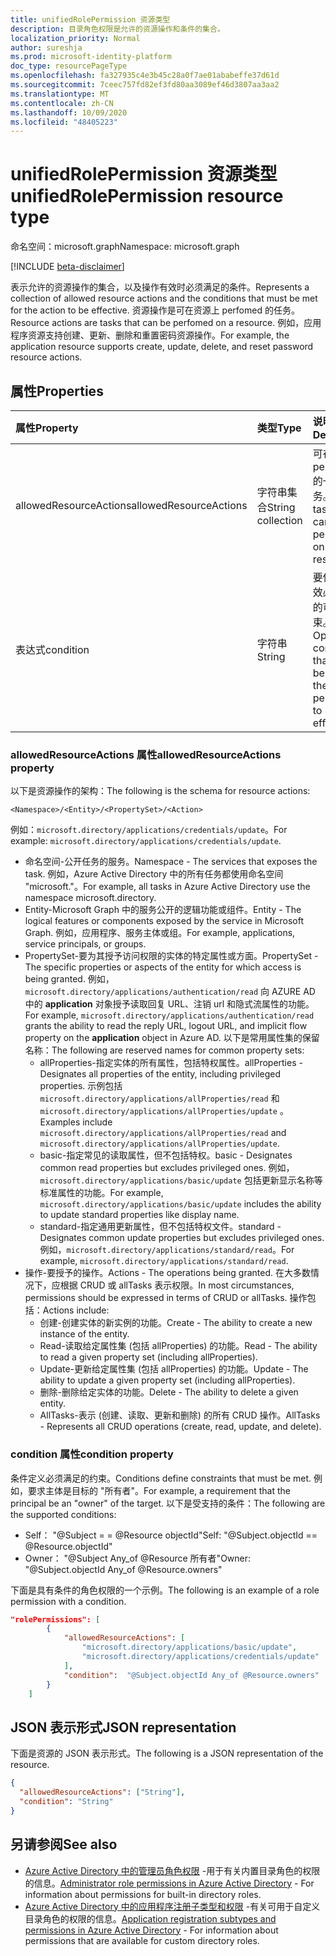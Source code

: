 ```yaml
---
title: unifiedRolePermission 资源类型
description: 目录角色权限是允许的资源操作和条件的集合。
localization_priority: Normal
author: sureshja
ms.prod: microsoft-identity-platform
doc_type: resourcePageType
ms.openlocfilehash: fa327935c4e3b45c28a0f7ae01ababeffe37d61d
ms.sourcegitcommit: 7ceec757fd82ef3fd80aa3089ef46d3807aa3aa2
ms.translationtype: MT
ms.contentlocale: zh-CN
ms.lasthandoff: 10/09/2020
ms.locfileid: "48405223"
---
```

# <a name="unifiedrolepermission-resource-type"></a><span data-ttu-id="52a32-103">unifiedRolePermission 资源类型</span><span class="sxs-lookup"><span data-stu-id="52a32-103">unifiedRolePermission resource type</span></span>

<span data-ttu-id="52a32-104">命名空间：microsoft.graph</span><span class="sxs-lookup"><span data-stu-id="52a32-104">Namespace: microsoft.graph</span></span>

[!INCLUDE [beta-disclaimer](../../includes/beta-disclaimer.md)]

<span data-ttu-id="52a32-105">表示允许的资源操作的集合，以及操作有效时必须满足的条件。</span><span class="sxs-lookup"><span data-stu-id="52a32-105">Represents a collection of allowed resource actions and the conditions that must be met for the action to be effective.</span></span> <span data-ttu-id="52a32-106">资源操作是可在资源上 perfomed 的任务。</span><span class="sxs-lookup"><span data-stu-id="52a32-106">Resource actions are tasks that can be perfomed on a resource.</span></span> <span data-ttu-id="52a32-107">例如，应用程序资源支持创建、更新、删除和重置密码资源操作。</span><span class="sxs-lookup"><span data-stu-id="52a32-107">For example, the application resource supports create, update, delete, and reset password resource actions.</span></span>

## <a name="properties"></a><span data-ttu-id="52a32-108">属性</span><span class="sxs-lookup"><span data-stu-id="52a32-108">Properties</span></span>

| <span data-ttu-id="52a32-109">属性</span><span class="sxs-lookup"><span data-stu-id="52a32-109">Property</span></span>     | <span data-ttu-id="52a32-110">类型</span><span class="sxs-lookup"><span data-stu-id="52a32-110">Type</span></span>        | <span data-ttu-id="52a32-111">说明</span><span class="sxs-lookup"><span data-stu-id="52a32-111">Description</span></span> |
|:-------------|:------------|:------------|
|<span data-ttu-id="52a32-112">allowedResourceActions</span><span class="sxs-lookup"><span data-stu-id="52a32-112">allowedResourceActions</span></span>|<span data-ttu-id="52a32-113">字符串集合</span><span class="sxs-lookup"><span data-stu-id="52a32-113">String collection</span></span>| <span data-ttu-id="52a32-114">可在资源上 perfomed 的一组任务。</span><span class="sxs-lookup"><span data-stu-id="52a32-114">Set of tasks that can be perfomed on a resource.</span></span> |
|<span data-ttu-id="52a32-115">表达式</span><span class="sxs-lookup"><span data-stu-id="52a32-115">condition</span></span>|<span data-ttu-id="52a32-116">字符串</span><span class="sxs-lookup"><span data-stu-id="52a32-116">String</span></span>| <span data-ttu-id="52a32-117">要使权限生效必须满足的可选约束。</span><span class="sxs-lookup"><span data-stu-id="52a32-117">Optional constraints that must be met for the permission to be effective.</span></span> |

### <a name="allowedresourceactions-property"></a><span data-ttu-id="52a32-118">allowedResourceActions 属性</span><span class="sxs-lookup"><span data-stu-id="52a32-118">allowedResourceActions property</span></span>

<span data-ttu-id="52a32-119">以下是资源操作的架构：</span><span class="sxs-lookup"><span data-stu-id="52a32-119">The following is the schema for resource actions:</span></span> 

```
<Namespace>/<Entity>/<PropertySet>/<Action>  
```
<span data-ttu-id="52a32-120">例如：`microsoft.directory/applications/credentials/update`。</span><span class="sxs-lookup"><span data-stu-id="52a32-120">For example: `microsoft.directory/applications/credentials/update`.</span></span>  

- <span data-ttu-id="52a32-121">命名空间-公开任务的服务。</span><span class="sxs-lookup"><span data-stu-id="52a32-121">Namespace - The services that exposes the task.</span></span> <span data-ttu-id="52a32-122">例如，Azure Active Directory 中的所有任务都使用命名空间 "microsoft."。</span><span class="sxs-lookup"><span data-stu-id="52a32-122">For example, all tasks in Azure Active Directory use the namespace microsoft.directory.</span></span>  
- <span data-ttu-id="52a32-123">Entity-Microsoft Graph 中的服务公开的逻辑功能或组件。</span><span class="sxs-lookup"><span data-stu-id="52a32-123">Entity - The logical features or components exposed by the service in Microsoft Graph.</span></span> <span data-ttu-id="52a32-124">例如，应用程序、服务主体或组。</span><span class="sxs-lookup"><span data-stu-id="52a32-124">For example, applications, service principals, or groups.</span></span>
- <span data-ttu-id="52a32-125">PropertySet-要为其授予访问权限的实体的特定属性或方面。</span><span class="sxs-lookup"><span data-stu-id="52a32-125">PropertySet - The specific properties or aspects of the entity for which access is being granted.</span></span> <span data-ttu-id="52a32-126">例如， `microsoft.directory/applications/authentication/read` 向 AZURE AD 中的 **application** 对象授予读取回复 URL、注销 url 和隐式流属性的功能。</span><span class="sxs-lookup"><span data-stu-id="52a32-126">For example, `microsoft.directory/applications/authentication/read` grants the ability to read the reply URL, logout URL, and implicit flow property on the **application** object in Azure AD.</span></span> <span data-ttu-id="52a32-127">以下是常用属性集的保留名称：</span><span class="sxs-lookup"><span data-stu-id="52a32-127">The following are reserved names for common property sets:</span></span>  
  - <span data-ttu-id="52a32-128">allProperties-指定实体的所有属性，包括特权属性。</span><span class="sxs-lookup"><span data-stu-id="52a32-128">allProperties - Designates all properties of the entity, including privileged properties.</span></span> <span data-ttu-id="52a32-129">示例包括 `microsoft.directory/applications/allProperties/read` 和 `microsoft.directory/applications/allProperties/update` 。</span><span class="sxs-lookup"><span data-stu-id="52a32-129">Examples include `microsoft.directory/applications/allProperties/read` and `microsoft.directory/applications/allProperties/update`.</span></span>
  - <span data-ttu-id="52a32-130">basic-指定常见的读取属性，但不包括特权。</span><span class="sxs-lookup"><span data-stu-id="52a32-130">basic - Designates common read properties but excludes privileged ones.</span></span> <span data-ttu-id="52a32-131">例如， `microsoft.directory/applications/basic/update` 包括更新显示名称等标准属性的功能。</span><span class="sxs-lookup"><span data-stu-id="52a32-131">For example, `microsoft.directory/applications/basic/update` includes the ability to update standard properties like display name.</span></span>
  - <span data-ttu-id="52a32-132">standard-指定通用更新属性，但不包括特权文件。</span><span class="sxs-lookup"><span data-stu-id="52a32-132">standard - Designates common update properties but excludes privileged ones.</span></span> <span data-ttu-id="52a32-133">例如，`microsoft.directory/applications/standard/read`。</span><span class="sxs-lookup"><span data-stu-id="52a32-133">For example, `microsoft.directory/applications/standard/read`.</span></span>
- <span data-ttu-id="52a32-134">操作-要授予的操作。</span><span class="sxs-lookup"><span data-stu-id="52a32-134">Actions - The operations being granted.</span></span> <span data-ttu-id="52a32-135">在大多数情况下，应根据 CRUD 或 allTasks 表示权限。</span><span class="sxs-lookup"><span data-stu-id="52a32-135">In most circumstances, permissions should be expressed in terms of CRUD or allTasks.</span></span> <span data-ttu-id="52a32-136">操作包括：</span><span class="sxs-lookup"><span data-stu-id="52a32-136">Actions include:</span></span>
  - <span data-ttu-id="52a32-137">创建-创建实体的新实例的功能。</span><span class="sxs-lookup"><span data-stu-id="52a32-137">Create - The ability to create a new instance of the entity.</span></span>
  - <span data-ttu-id="52a32-138">Read-读取给定属性集 (包括 allProperties) 的功能。</span><span class="sxs-lookup"><span data-stu-id="52a32-138">Read - The ability to read a given property set (including allProperties).</span></span>
  - <span data-ttu-id="52a32-139">Update-更新给定属性集 (包括 allProperties) 的功能。</span><span class="sxs-lookup"><span data-stu-id="52a32-139">Update - The ability to update a given property set (including allProperties).</span></span>
  - <span data-ttu-id="52a32-140">删除-删除给定实体的功能。</span><span class="sxs-lookup"><span data-stu-id="52a32-140">Delete - The ability to delete a given entity.</span></span>
  - <span data-ttu-id="52a32-141">AllTasks-表示 (创建、读取、更新和删除) 的所有 CRUD 操作。</span><span class="sxs-lookup"><span data-stu-id="52a32-141">AllTasks - Represents all CRUD operations (create, read, update, and delete).</span></span> 

### <a name="condition-property"></a><span data-ttu-id="52a32-142">condition 属性</span><span class="sxs-lookup"><span data-stu-id="52a32-142">condition property</span></span>
<span data-ttu-id="52a32-143">条件定义必须满足的约束。</span><span class="sxs-lookup"><span data-stu-id="52a32-143">Conditions define constraints that must be met.</span></span> <span data-ttu-id="52a32-144">例如，要求主体是目标的 "所有者"。</span><span class="sxs-lookup"><span data-stu-id="52a32-144">For example, a requirement that the principal be an "owner" of the target.</span></span> <span data-ttu-id="52a32-145">以下是受支持的条件：</span><span class="sxs-lookup"><span data-stu-id="52a32-145">The following are the supported conditions:</span></span>

- <span data-ttu-id="52a32-146">Self： "@Subject = = @Resource objectId"</span><span class="sxs-lookup"><span data-stu-id="52a32-146">Self: "@Subject.objectId == @Resource.objectId"</span></span>
- <span data-ttu-id="52a32-147">Owner： "@Subject Any_of @Resource 所有者"</span><span class="sxs-lookup"><span data-stu-id="52a32-147">Owner: "@Subject.objectId Any_of @Resource.owners"</span></span>

<span data-ttu-id="52a32-148">下面是具有条件的角色权限的一个示例。</span><span class="sxs-lookup"><span data-stu-id="52a32-148">The following is an example of a role permission with a condition.</span></span>

```json
"rolePermissions": [
        {
            "allowedResourceActions": [
                "microsoft.directory/applications/basic/update",
                "microsoft.directory/applications/credentials/update"
            ],
            "condition":  "@Subject.objectId Any_of @Resource.owners"
        }
    ]

```

## <a name="json-representation"></a><span data-ttu-id="52a32-149">JSON 表示形式</span><span class="sxs-lookup"><span data-stu-id="52a32-149">JSON representation</span></span>

<span data-ttu-id="52a32-150">下面是资源的 JSON 表示形式。</span><span class="sxs-lookup"><span data-stu-id="52a32-150">The following is a JSON representation of the resource.</span></span>

<!-- {
  "blockType": "resource",
  "optionalProperties": [

  ],
  "@odata.type": "microsoft.graph.unifiedRolePermission",
  "baseType": null
}-->

```json
{
  "allowedResourceActions": ["String"],
  "condition": "String"
}
```
## <a name="see-also"></a><span data-ttu-id="52a32-151">另请参阅</span><span class="sxs-lookup"><span data-stu-id="52a32-151">See also</span></span>

- <span data-ttu-id="52a32-152">[Azure Active Directory 中的管理员角色权限](/azure/active-directory/users-groups-roles/directory-assign-admin-roles) -用于有关内置目录角色的权限的信息。</span><span class="sxs-lookup"><span data-stu-id="52a32-152">[Administrator role permissions in Azure Active Directory](/azure/active-directory/users-groups-roles/directory-assign-admin-roles) - For information about permissions for built-in directory roles.</span></span>
- <span data-ttu-id="52a32-153">[Azure Active Directory 中的应用程序注册子类型和权限](/azure/active-directory/users-groups-roles/roles-custom-available-permissions) -有关可用于自定义目录角色的权限的信息。</span><span class="sxs-lookup"><span data-stu-id="52a32-153">[Application registration subtypes and permissions in Azure Active Directory](/azure/active-directory/users-groups-roles/roles-custom-available-permissions) -  For information about permissions that are available for custom directory roles.</span></span> 

<!-- uuid: 16cd6b66-4b1a-43a1-adaf-3a886856ed98
2019-02-04 14:57:30 UTC -->
<!-- {
  "type": "#page.annotation",
  "description": "unifiedRolePermission resource",
  "keywords": "",
  "section": "documentation",
  "tocPath": ""
}-->